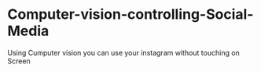 # Computer-vision-controlling-Social-Media
Using Cumputer vision you can use your instagram without touching on Screen
